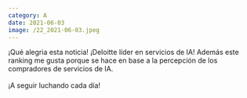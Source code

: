 ```yaml
--- 
category: A 
date: 2021-06-03 
image: /22_2021-06-03.jpeg 
--- 
```


¡Qué alegria esta noticia! ¡Deloitte líder en servicios de IA! Además este ranking me gusta porque se hace en base a la percepción de los compradores de servicios de IA. <br><br>¡A seguir luchando cada día!
